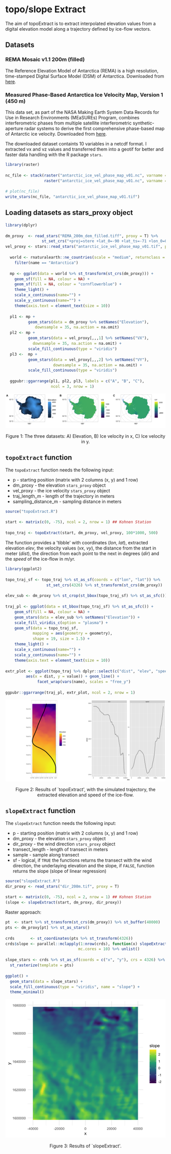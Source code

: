 # topo/slope Extract

The aim of topoExtract is to extract interpolated elevation values from a digital elevation model along a trajectory defined by ice-flow vectors.

## Datasets
### REMA Mosaic v1.1 200m (filled)

The Reference Elevation Model of Antarctica (REMA) is a high resolution, time-stamped Digital Surface Model (DSM) of Antarctica.
Downloaded from [here](https://data.pgc.umn.edu/elev/dem/setsm/REMA/mosaic/v1.1/200m/).

### Measured Phase-Based Antarctica Ice Velocity Map, Version 1 (450 m)
This data set, as part of the NASA Making Earth System Data Records for Use in Research Environments (MEaSUREs) Program, combines interferometric phases from multiple satellite interferometric synthetic-aperture radar systems to derive the first comprehensive phase-based map of Antarctic ice velocity. 
Downloaded from [here](https://n5eil01u.ecs.nsidc.org/MEASURES/NSIDC-0754.001/).

The downloaded dataset containts 10 variables in a netcdf format. I extracted vx and vz values and transferred them into a geotif for better and faster data handling with the R package `stars`.

``` r
library(raster)

nc_file <- stack(raster("antarctic_ice_vel_phase_map_v01.nc", varname = "VX"),
                 raster("antarctic_ice_vel_phase_map_v01.nc", varname = "VY")) %>% st_as_stars()

# plot(nc_file)
write_stars(nc_file, "antarctic_ice_vel_phase_map_v01.tif")
```

## Loading datasets as stars_proxy object

``` r
library(dplyr)

dm_proxy  <- read_stars("REMA_200m_dem_filled.tiff", proxy = T) %>%
                st_set_crs("+proj=stere +lat_0=-90 +lat_ts=-71 +lon_0=0 +x_0=0 +y_0=0 +datum=WGS84 +units=m +no_defs")
vel_proxy <- stars::read_stars("antarctic_ice_vel_phase_map_v01.tif", proxy = T)                 

  world <- rnaturalearth::ne_countries(scale = "medium", returnclass = "sf") %>%
    filter(name == "Antarctica")
  
  mp <- ggplot(data = world %>% st_transform(st_crs(dm_proxy))) +
    geom_sf(fill = NA, colour = NA) +
    geom_sf(fill = NA, colour = "cornflowerblue") +
    theme_light() +
    scale_x_continuous(name="") +
    scale_y_continuous(name="") +
    theme(axis.text = element_text(size = 10))
  
  pl1 <- mp +
          geom_stars(data = dm_proxy %>% setNames("Elevation"), 
             downsample = 35, na.action = na.omit)
  pl2 <- mp + 
          geom_stars(data = vel_proxy[,,,1] %>% setNames("VX"), 
            downsample = 35, na.action = na.omit) +
          scale_fill_continuous(type = "viridis")
  pl3 <-  mp + 
          geom_stars(data = vel_proxy[,,,2] %>% setNames("VY"), 
                     downsample = 35, na.action = na.omit) +
          scale_fill_continuous(type = "viridis")
  
  ggpubr::ggarrange(pl1, pl2, pl3, labels = c("A", "B", "C"),
                    ncol = 3, nrow = 1)
```

<center>

<img src="img/img1.png"></img>

<figcaption>

Figure 1: The three datasets: A) Elevation, B) Ice velocity in x, C) Ice velocity in y.

</figcaption>

</center>

## `topoExtract` function

The `topoExtract` function needs the following input:

* p - starting position (matrix with 2 columns (x, y) and 1 row)
* dm_proxy - the elevation `stars_proxy` object
* vel_proxy - the ice velocity `stars_proxy` object
* traj_length_m - length of the trajectory in meters
* sampling_distance_m - sampling distance in meters

``` r
source("topoExtract.R")

start <- matrix(c(0, -75), ncol = 2, nrow = 1) ## Kohnen Station 

topo_traj <- topoExtract(start, dm_proxy, vel_proxy, 100*1000, 500)
```

The function provides a 'tibble' with coordinates (*lon*, *lat*), extracted elevation *elev*, the velocity values (*vx*, *vy*), the distance from the start in meter (*dist*), the direction from each point to the next in degrees (*dir*) and the *speed* of the ice-flow in m/yr. 

```r
library(ggplot2)

topo_traj_sf <- topo_traj %>% st_as_sf(coords = c("lon", "lat")) %>% 
                  st_set_crs(4326) %>% st_transform(st_crs(dm_proxy))

elev_sub <- dm_proxy %>% st_crop(st_bbox(topo_traj_sf) %>% st_as_sfc())

traj_pl <- ggplot(data = st_bbox(topo_traj_sf) %>% st_as_sfc()) +
    geom_sf(fill = NA, colour = NA) +
    geom_stars(data = elev_sub %>% setNames("Elevation")) + 
    scale_fill_viridis_c(option = "plasma") + 
    geom_sf(data = topo_traj_sf,
            mapping = aes(geometry = geometry), 
            shape = 19, size = 1.5) +
    theme_light() +
    scale_x_continuous(name="") +
    scale_y_continuous(name="") +
    theme(axis.text = element_text(size = 10))

extr_plot <- ggplot(topo_traj %>% dplyr::select(c("dist", "elev", "speed")) %>% tidyr::pivot_longer(cols = -dist),
         aes(x = dist, y = value)) + geom_line() +
              facet_wrap(vars(name), scales = "free_y")

ggpubr::ggarrange(traj_pl, extr_plot, ncol = 2, nrow = 1)
```

<center>

<img src="img/img2.png"></img>

<figcaption>

Figure 2: Results of `topoExtract', with the simulated trajectory, the extracted elevation and speed of the ice-flow.

</figcaption>

</center>

## `slopeExtract` function

The `slopeExtract` function needs the following input:

* p - starting position (matrix with 2 columns (x, y) and 1 row)
* dm_proxy - the elevation `stars_proxy` object
* dir_proxy - the wind direction `stars_proxy` object
* transect_length - length of transect in meters
* sample - sample along transect
* sf - logical, if `TRUE` the functions returns the transect with the wind direction, the underlaying elevation and the slope, if `FALSE`, function returns the slope (slope of linear regression)

``` r
source("slopeExtract.R")
dir_proxy <- read_stars("dir_200m.tif", proxy = T)

start <- matrix(c(0, -75), ncol = 2, nrow = 1) ## Kohnen Station 
(slope <- slopeExtract(start, dm_proxy, dir_proxy))


```

Raster approach:

``` r
pt  <- start %>% st_transform(st_crs(dm_proxy)) %>% st_buffer(40000)
pts <- dm_proxy[pt] %>% st_as_stars()

crds       <- st_coordinates(pts %>% st_transform(4326))
crds$slope <- parallel::mclapply(1:nrow(crds), function(x) slopeExtract(crds[x,], dm_proxy, dir_proxy, sf = FALSE), 
                                mc.cores = 10) %>% unlist()

slope_stars <- crds %>% st_as_sf(coords = c("x", "y"), crs = 4326) %>% st_transform(st_crs(pts)) %>%
  st_rasterize(template = pts)

ggplot() +
  geom_stars(data = slope_stars) +
  scale_fill_continuous(type = "viridis", name = "slope") +
  theme_minimal()
```

<center>

<img src="img/img3.png"></img>

<figcaption>

Figure 3: Results of `slopeExtract'.

</figcaption>

</center>
